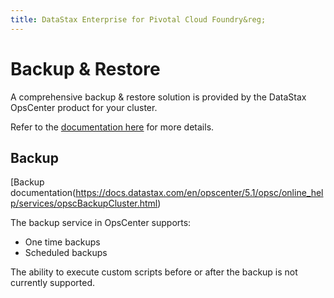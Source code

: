 ```yaml
---
title: DataStax Enterprise for Pivotal Cloud Foundry&reg;
---
```


# Backup & Restore

A comprehensive backup & restore solution is provided by the DataStax OpsCenter product for your cluster.

Refer to the [documentation here](https://docs.datastax.com/en/opscenter/5.1/opsc/online_help/services/opscBackupService.html) for more details.

## Backup

[Backup documentation(https://docs.datastax.com/en/opscenter/5.1/opsc/online_help/services/opscBackupCluster.html)

The backup service in OpsCenter supports:
* One time backups
* Scheduled backups

The ability to execute custom scripts before or after the backup is not currently supported. 
